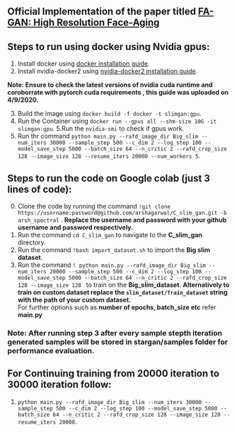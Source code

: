 ## Official Implementation of the paper titled [FA-GAN: High Resolution Face-Aging](https://ieeexplore.ieee.org/document/9514090)
## Steps to run using docker using Nvidia gpus:
1. Install docker using [docker installation guide](https://docs.docker.com/engine/install/ubuntu/).
2. Install nvidia-docker2 using [nvidia-docker2 installation guide](https://docs.nvidia.com/datacenter/cloud-native/container-toolkit/install-guide.html#docker).

**Note: Ensure to check the latest versions of nvidia cuda runtime and coroborrate with pytorch cuda requirements , this guide was uploaded on 4/9/2020.**

3. Build the image using `docker build -f docker -t slimgan:gpu`.
4. Run the Container using `docker run --gpus all --shm-size 10G -it slimgan:gpu`.
5.Run the `nvidia-smi` to check if gpus work.   
6. Run thr command `python main.py --rafd_image_dir Big_slim --num_iters 30000 --sample_step 500 --c_dim 2 --log_step 100 --model_save_step 5000 --batch_size 64 --n_critic 2 --rafd_crop_size 128 --image_size 128 --resume_iters 20000 --num_workers 5`.


## Steps to run the code on Google colab (just 3 lines of code):
0. Clone the code by running the command `!git clone https://username:password@github.com/arshagarwal/C_slim_gan.git -b arsh_spectral` . 
   **Replace the username and password with your github username and password respectively.**
1. Run the command `cd C_slim_gan` to navigate to the **C_slim_gan** directory.
2. Run the command `!bash import_dataset.sh` to import the **Big slim dataset**. 
3. Run the command `! python main.py --rafd_image_dir Big_slim --num_iters 20000 --sample_step 500 --c_dim 2 --log_step 100 --model_save_step 5000 --batch_size 64 --n_critic 2 --rafd_crop_size 128 --image_size 128 ` to train on the **Big_slim_dataset**. 
**Alternatively to train on custom dataset replace the `slim_dataset/Train_dataset` string with the path of your custom dataset.**  
  For further options such as **number of epochs, batch_size etc** refer **main.py**
### Note: After running step 3 after every sample stepth iteration generated samples will be stored in stargan/samples folder for performance evaluation.

## For Continuing training from 20000 iteration to 30000 iteration follow:
1. `python main.py --rafd_image_dir Big_slim --num_iters 30000 --sample_step 500 --c_dim 2 --log_step 100 --model_save_step 5000 --batch_size 64 --n_critic 2 --rafd_crop_size 128 --image_size 128 --resume_iters 20000`.
